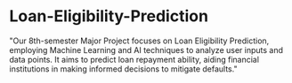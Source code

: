 # Loan-Eligibility-Prediction
 "Our 8th-semester Major Project focuses on Loan Eligibility Prediction, employing Machine Learning and AI techniques to analyze user inputs and data points. It aims to predict loan repayment ability, aiding financial institutions in making informed decisions to mitigate defaults."
